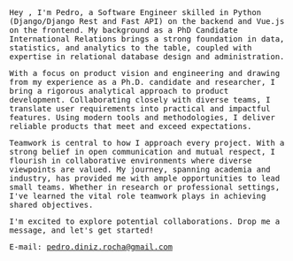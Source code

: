 <samp>
	
Hey , I'm Pedro, a Software Engineer skilled in Python (Django/Django Rest and Fast API) on the backend and Vue.js on the frontend. My background as a PhD Candidate International Relations brings a strong foundation in data, statistics, and analytics to the table, coupled with expertise in relational database design and administration.

With a focus on product vision and engineering and drawing from my experience as a Ph.D. candidate and researcher, I bring a rigorous analytical approach to product development. Collaborating closely with diverse teams, I translate user requirements into practical and impactful features. Using modern tools and methodologies, I deliver reliable products that meet and exceed expectations.

Teamwork is central to how I approach every project. With a strong belief in open communication and mutual respect, I flourish in collaborative environments where diverse viewpoints are valued. My journey, spanning academia and industry, has provided me with ample opportunities to lead small teams. Whether in research or professional settings, I've learned the vital role teamwork plays in achieving shared objectives.

I'm excited to explore potential collaborations. Drop me a message, and let's get started!

E-mail: pedro.diniz.rocha@gmail.com

</samp>
